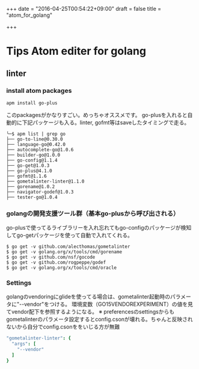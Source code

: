 +++
date = "2016-04-25T00:54:22+09:00"
draft = false
title = "atom_for_golang"

+++

# Tips Atom editer for golang

## linter

### install atom packages

```
apm install go-plus
```

このpackagesがかなりすごい。めっちゃオススメです。
go-plusを入れると自動的に下記パッケージも入る。linter, gofmt等はsaveしたタイミングで走る。

```
╰─$ apm list | grep go
├── go-to-line@0.30.0
├── language-go@0.42.0
├── autocomplete-go@1.0.6
├── builder-go@1.0.0
├── go-config@1.1.4
├── go-get@1.0.3
├── go-plus@4.1.0
├── gofmt@1.1.6
├── gometalinter-linter@1.1.0
├── gorename@1.0.2
├── navigator-godef@1.0.3
├── tester-go@1.0.4
```

### golangの開発支援ツール群（基本go-plusから呼び出される）
go-plusで使ってるライブラリーを入れ忘れてもgo-configのパッケージが検知してgo-getパッケージを使って自動で入れてくれる。

```
$ go get -v github.com/alecthomas/gometalinter
$ go get -v golang.org/x/tools/cmd/gorename
$ go get -v github.com/nsf/gocode
$ go get -v github.com/rogpeppe/godef
$ go get -v golang.org/x/tools/cmd/oracle
```

### Settings

golangのvendoringにglideを使ってる場合は、gometalinter起動時のパラメータに"--vendor"をつける。
環境変数（GO15VENDOREXPERIMENT）の値を見てvendor配下を参照するようになる。
※ preferencesのsettingsからもgometalinterのパラメータ設定するとconfig.csonが壊れる。ちゃんと反映されないから自分でconfig.csonををいじる方が無難

```~/.atom/config.cson
"gometalinter-linter": {
  "args": [
    "--vendor"
  ]
}
```
